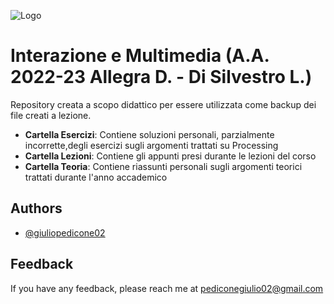 
![Logo](https://images.squarespace-cdn.com/content/v1/60056c48dfad4a3649200fc0/1613294634908-3HTA3TR74HYYSNEIZSIJ/UniCT-Logo.jpg?format=1000w)


# Interazione e Multimedia (A.A. 2022-23 Allegra D. - Di Silvestro L.)

Repository creata a scopo didattico per essere utilizzata come backup dei file creati a lezione.

* **Cartella Esercizi**: Contiene soluzioni personali, parzialmente incorrette,degli esercizi sugli argomenti trattati su Processing
* **Cartella Lezioni**: Contiene gli appunti presi durante le lezioni del corso
* **Cartella Teoria**: Contiene riassunti personali sugli argomenti teorici trattati durante l'anno accademico

## Authors

- [@giuliopedicone02](https://www.github.com/giuliopedicone02)


## Feedback

If you have any feedback, please reach me at pediconegiulio02@gmail.com

